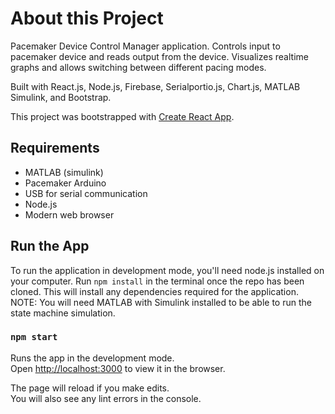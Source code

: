 # About this Project
Pacemaker Device Control Manager application. Controls input to pacemaker device and reads output from the device. Visualizes realtime graphs and allows switching between different pacing modes.

Built with React.js, Node.js, Firebase, Serialportio.js, Chart.js, MATLAB Simulink, and Bootstrap.

This project was bootstrapped with [Create React App](https://github.com/facebook/create-react-app).

## Requirements
- MATLAB (simulink)
- Pacemaker Arduino
- USB for serial communication
- Node.js
- Modern web browser

## Run the App

To run the application in development mode, you'll need node.js installed on your computer.
Run `npm install` in the terminal once the repo has been cloned.
This will install any dependencies required for the application.
NOTE: You will need MATLAB with Simulink installed to be able to run the state machine simulation.

### `npm start`

Runs the app in the development mode.<br />
Open [http://localhost:3000](http://localhost:3000) to view it in the browser.

The page will reload if you make edits.<br />
You will also see any lint errors in the console.
